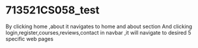 # 713521CS058_test
By clicking home ,about it navigates to  home and about section
And clicking login,register,courses,reviews,contact in navbar ,it will navigate to desired 5 specific web pages
